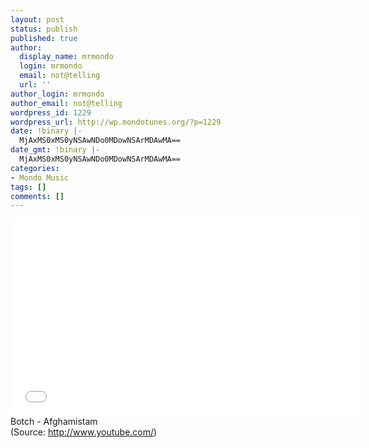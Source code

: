 ```yaml
---
layout: post
status: publish
published: true
author:
  display_name: mrmondo
  login: mrmondo
  email: not@telling
  url: ''
author_login: mrmondo
author_email: not@telling
wordpress_id: 1229
wordpress_url: http://wp.mondotunes.org/?p=1229
date: !binary |-
  MjAxMS0xMS0yNSAwNDo0MDowNSArMDAwMA==
date_gmt: !binary |-
  MjAxMS0xMS0yNSAwNDo0MDowNSArMDAwMA==
categories:
- Mondo Music
tags: []
comments: []
---
```

<iframe width="560" height="315" src="//www.youtube.com/embed/NZuWdS1Nt9Y" frameborder="0"> </iframe>
Botch - Afghamistam
<div class="attribution">(<span>Source:</span> <a href="http://www.youtube.com/">http://www.youtube.com/</a>)</div>
